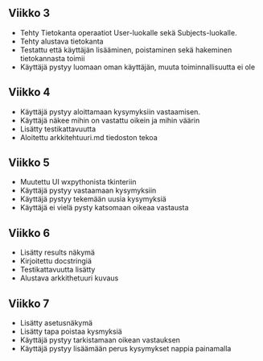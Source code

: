 ## Viikko 3

- Tehty Tietokanta operaatiot User-luokalle sekä Subjects-luokalle.
- Tehty alustava tietokanta
- Testattu että käyttäjän lisääminen, poistaminen sekä hakeminen tietokannasta toimii
- Käyttäjä pystyy luomaan oman käyttäjän, muuta toiminnallisuutta ei ole

## Viikko 4

- Käyttäjä pystyy aloittamaan kysymyksiin vastaamisen.
- Käyttäjä näkee mihin on vastattu oikein ja mihin väärin
- Lisätty testikattavuutta
- Aloitettu arkkitehtuuri.md tiedoston tekoa

## Viikko 5

- Muutettu UI wxpythonista tkinteriin
- Käyttäjä pystyy vastaamaan kysymyksiin
- Käyttäjä pystyy tekemään uusia kysymyksiä
- Käyttäjä ei vielä pysty katsomaan oikeaa vastausta

## Viikko 6

- Lisätty results näkymä
- Kirjoitettu docstringiä
- Testikattavuutta lisätty
- Alustava arkkithetuuri kuvaus

## Viikko 7

- Lisätty asetusnäkymä
- Lisätty tapa poistaa kysmyksiä
- Käyttäjä pystyy tarkistamaan oikean vastauksen
- Käyttäjä pystyy lisäämään perus kysymykset nappia painamalla
